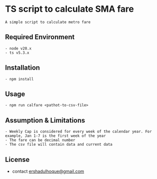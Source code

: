 # TS script to calculate SMA fare
    A simple script to calculate metro fare

## Required Environment
    - node v20.x
    - ts v5.3.x

## Installation
    - npm install

## Usage
    - npm run calfare <pathot-to-csv-file>

## Assumption & Limitations
    - Weekly Cap is considered for every week of the calendar year. For example, Jan 1-7 is the first week of the year
    - The fare can be decimal number
    - The csv file will contain data and current data

## License
 - contact ershadulhoque@gmail.com